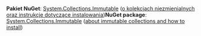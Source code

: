 <span data-ttu-id="af3b2-101">**Pakiet NuGet**: [System.Collections.Immutable](http://go.microsoft.com/fwlink/?LinkId=318047) ([o kolekcjach niezmienialnych oraz instrukcje dotyczące instalowania](/dotnet/api/system.collections.immutable#Remarks))</span><span class="sxs-lookup"><span data-stu-id="af3b2-101">**NuGet package**: [System.Collections.Immutable](http://go.microsoft.com/fwlink/?LinkId=318047) ([about immutable collections and how to install](/dotnet/api/system.collections.immutable#Remarks))</span></span>
